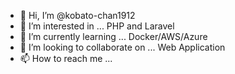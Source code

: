 - 👋 Hi, I’m @kobato-chan1912
- 👀 I’m interested in ... PHP and Laravel
- 🌱 I’m currently learning ... Docker/AWS/Azure
- 💞️ I’m looking to collaborate on ... Web Application
- 📫 How to reach me ... 

<!---
kobato-chan1912/kobato-chan1912 is a ✨ special ✨ repository because its `README.md` (this file) appears on your GitHub profile.
You can click the Preview link to take a look at your changes.
--->
